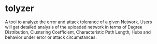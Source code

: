 # tolyzer
A tool to analyze the error and attack tolerance of a given Network. Users will get detailed analysis of the uploaded network in terms of Degree Distribution, Clustering Coefficient, Characteristic Path Length, Hubs and behavior under error or attack circumstances.
